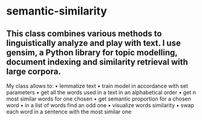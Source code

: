 # semantic-similarity

## This class combines various methods to linguistically analyze and play with text. I use gensim, a Python library for topic modelling, document indexing and similarity retrieval with large corpora.
My class allows to:
• lemmatize text
• train model in accordance with set parameters
• get all the words used in a text in an alphabetical order
• get n most similar words for one chosen
• get semantic proportion for a chosen word
• in a list of words find an odd one
• visualize words similarity 
• swap each word in a sentence with the most similar one
